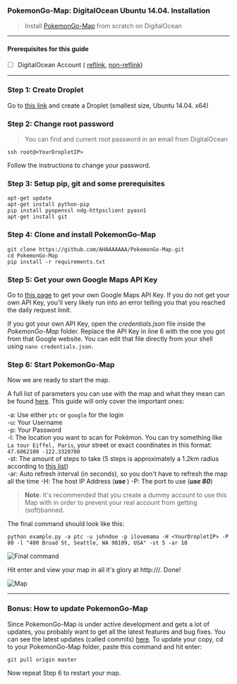 ### PokemonGo-Map: DigitalOcean Ubuntu 14.04. Installation

> Install [PokemonGo-Map](https://github.com/AHAAAAAAA/PokemonGo-Map) from scratch on DigitalOcean

---

#### Prerequisites for this guide
- [ ] DigitalOcean Account ( [reflink](https://m.do.co/c/5585c0623c5d), [non-reflink](https://digitalocean.com/))

---

### Step 1: Create Droplet
Go to [this link](https://cloud.digitalocean.com/droplets/new?size=512mb) and create a Droplet (smallest size, Ubuntu 14.04. x64)

### Step 2: Change root password

> You can find <YourDropletIP> and current root password in an email from DigitalOcean

`ssh root@<YourDropletIP>`

Follow the instructions to change your password.

### Step 3: Setup pip, git and some prerequisites

```
apt-get update
apt-get install python-pip
pip install pyopenssl ndg-httpsclient pyasn1
apt-get install git
```

### Step 4: Clone and install PokemonGo-Map

```
git clone https://github.com/AHAAAAAAA/PokemonGo-Map.git
cd PokemonGo-Map
pip install -r requirements.txt
```

### Step 5: Get your own Google Maps API Key

Go to [this page](https://console.developers.google.com/flows/enableapi?apiid=maps_backend,geocoding_backend,directions_backend,distance_matrix_backend,elevation_backend,places_backend&keyType=CLIENT_SIDE&reusekey=true) to get your own Google Maps API Key. If you do not get your own API Key, you'll very likely run into an error telling you that you reached the daily request limit.

If you got your own API Key, open the *credentials.json* file inside the *PokemonGo-Map* folder. Replace the API Key in line 6 with the one you got from that Google website. You can edit that file directly from your shell using `nano credentials.json`.

### Step 6: Start PokemonGo-Map

Now we are ready to start the map.

A full list of parameters you can use with the map and what they mean can be found [here](https://github.com/AHAAAAAAA/PokemonGo-Map#usage). This guide will only cover the important ones:

-a: Use either `ptc` or `google` for the login  
-u: Your Username  
-p: Your Password  
-l: The location you want to scan for Pokémon. You can try something like `La tour Eiffel, Paris`, your street or exact coordinates in this format: `47.6062100 -122.3320700`  
-st: The amount of steps to take (5 steps is approximately a 1.2km radius according to [this list](https://github.com/AHAAAAAAA/PokemonGo-Map#usage))  
-ar: Auto refresh interval (in seconds), so you don't have to refresh the map all the time
-H: The host IP Address (***use <YourDropletIP>***)
-P: The port to use (***use 80***)

> **Note**: It's recommended that you create a dummy account to use this Map with in order to prevent your real account from getting (soft)banned.

The final command should look like this:

`python example.py -a ptc -u johndoe -p ilovemama -H <YourDropletIP> -P 80 -l "400 Broad St, Seattle, WA 98109, USA" -st 5 -ar 10`

![Final command](https://i.imgur.com/axKgvEI.png)

Hit enter and view your map in all it's glory at http://<YourDropletIP>/. Done!

![Map](http://i.imgur.com/EBkRhvZ.png)

---

### Bonus: How to update PokemonGo-Map
Since PokemonGo-Map is under active development and gets a lot of updates, you probably want to get all the latest features and bug fixes. You can see the latest updates (called commits) [here](https://github.com/AHAAAAAAA/PokemonGo-Map/commits/master). To update your copy, cd to your PokemonGo-Map folder, paste this command and hit enter:

`git pull origin master`

Now repeat Step 6 to restart your map.
